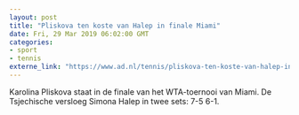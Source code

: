 ```yaml
---
layout: post
title: "Pliskova ten koste van Halep in finale Miami"
date: Fri, 29 Mar 2019 06:02:00 GMT
categories: 
- sport 
- tennis 
externe_link: "https://www.ad.nl/tennis/pliskova-ten-koste-van-halep-in-finale-miami~a93fcbc7/"
---
```


Karolina Pliskova staat in de finale van het WTA-toernooi van Miami. De Tsjechische versloeg Simona Halep in twee sets: 7-5 6-1.
